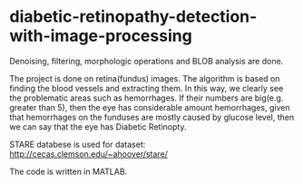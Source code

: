 # diabetic-retinopathy-detection-with-image-processing
Denoising, filtering, morphologic operations and BLOB analysis are done.

The project is done on retina(fundus) images. The algorithm is based on finding the blood vessels and extracting them. In this way, we clearly see the problematic areas such as hemorrhages. If their numbers are big(e.g. greater than 5), then the eye has considerable amount hemorrhages, given that hemorrhages on the funduses are mostly caused by glucose level, then we can say that the eye has Diabetic Retinopty.  

STARE databese is used for dataset: http://cecas.clemson.edu/~ahoover/stare/

The code is written in MATLAB.
